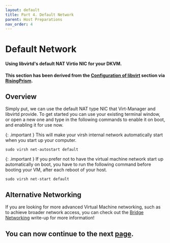 ```yaml
---
layout: default
title: Part 4. Default Network
parent: Host Preparations
nav_order: 4
---
```


# Default Network
#### Using libvirtd's default NAT Virtio NIC for your DKVM.
#### This section has been derived from the <a href="https://gitlab.com/risingprismtv/single-gpu-passthrough/-/wikis/4)-Configuration-of-libvirt">Configuration of libvirt</a> section via <a href="https://gitlab.com/risingprismtv/single-gpu-passthrough/-/wikis/home">RisingPrism</a>.

## Overview

Simply put, we can use the default NAT type NIC that Virt-Manager and libvirtd provide. To get started you can use your existing terminal window, or open a new one and type in the following commands to enable it on boot, and enabling it for use now.

{: .important }
This will make your virsh internal network automatically start when you start up your computer.

```
sudo virsh net-autostart default
```

{: .important }
If you prefer not to have the virtual machine network start up automatically on boot, you have to run the following command before booting your VM, after each reboot of your host.

```
sudo virsh net-start default
```

## Alternative Networking

If you are looking for more advanced Virtual Machine networking, such as to achieve broader network access, you can check out the <a href="../../writeups/05-Bridge/index/">Bridge Networking</a> write-up for more information!

## You can now continue to the next <a href="05-Libvirtd.html">page</a>.